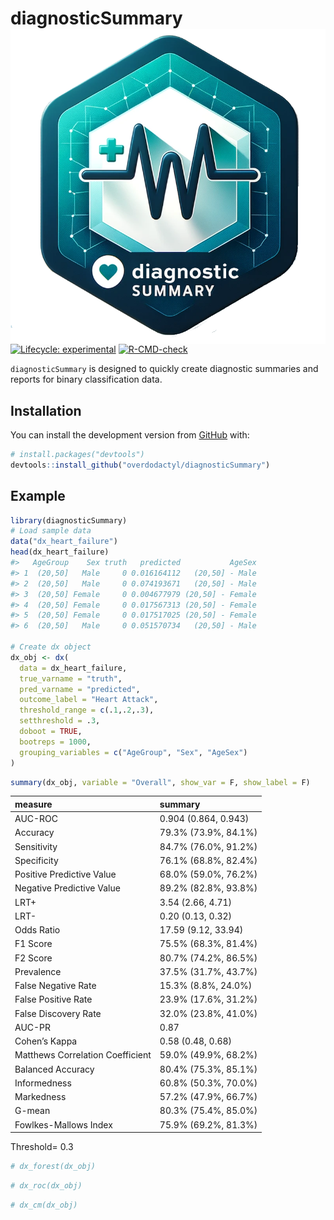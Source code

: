 
<!-- README.md is generated from README.Rmd. Please edit that file -->

# diagnosticSummary <img src="man/figures/logo.png" align="right" />

<!-- badges: start -->

[![Lifecycle:
experimental](https://img.shields.io/badge/lifecycle-experimental-orange.svg)](https://www.tidyverse.org/lifecycle/#experimental)
[![R-CMD-check](https://github.com/overdodactyl/diagnosticSummary/workflows/R-CMD-check/badge.svg)](https://github.com/overdodactyl/diagnosticSummary/actions)
<!-- badges: end -->

`diagnosticSummary` is designed to quickly create diagnostic summaries
and reports for binary classification data.

## Installation

You can install the development version from
[GitHub](https://github.com/) with:

``` r
# install.packages("devtools")
devtools::install_github("overdodactyl/diagnosticSummary")
```

## Example

``` r
library(diagnosticSummary)
# Load sample data
data("dx_heart_failure")
head(dx_heart_failure)
#>   AgeGroup    Sex truth   predicted           AgeSex
#> 1  (20,50]   Male     0 0.016164112   (20,50] - Male
#> 2  (20,50]   Male     0 0.074193671   (20,50] - Male
#> 3  (20,50] Female     0 0.004677979 (20,50] - Female
#> 4  (20,50] Female     0 0.017567313 (20,50] - Female
#> 5  (20,50] Female     0 0.017517025 (20,50] - Female
#> 6  (20,50]   Male     0 0.051570734   (20,50] - Male

# Create dx object
dx_obj <- dx(
  data = dx_heart_failure,
  true_varname = "truth",
  pred_varname = "predicted",
  outcome_label = "Heart Attack",
  threshold_range = c(.1,.2,.3),
  setthreshold = .3,
  doboot = TRUE,
  bootreps = 1000,
  grouping_variables = c("AgeGroup", "Sex", "AgeSex")
)
```

``` r
summary(dx_obj, variable = "Overall", show_var = F, show_label = F)
```

| measure                          | summary              |
|:---------------------------------|:---------------------|
| AUC-ROC                          | 0.904 (0.864, 0.943) |
| Accuracy                         | 79.3% (73.9%, 84.1%) |
| Sensitivity                      | 84.7% (76.0%, 91.2%) |
| Specificity                      | 76.1% (68.8%, 82.4%) |
| Positive Predictive Value        | 68.0% (59.0%, 76.2%) |
| Negative Predictive Value        | 89.2% (82.8%, 93.8%) |
| LRT+                             | 3.54 (2.66, 4.71)    |
| LRT-                             | 0.20 (0.13, 0.32)    |
| Odds Ratio                       | 17.59 (9.12, 33.94)  |
| F1 Score                         | 75.5% (68.3%, 81.4%) |
| F2 Score                         | 80.7% (74.2%, 86.5%) |
| Prevalence                       | 37.5% (31.7%, 43.7%) |
| False Negative Rate              | 15.3% (8.8%, 24.0%)  |
| False Positive Rate              | 23.9% (17.6%, 31.2%) |
| False Discovery Rate             | 32.0% (23.8%, 41.0%) |
| AUC-PR                           | 0.87                 |
| Cohen’s Kappa                    | 0.58 (0.48, 0.68)    |
| Matthews Correlation Coefficient | 59.0% (49.9%, 68.2%) |
| Balanced Accuracy                | 80.4% (75.3%, 85.1%) |
| Informedness                     | 60.8% (50.3%, 70.0%) |
| Markedness                       | 57.2% (47.9%, 66.7%) |
| G-mean                           | 80.3% (75.4%, 85.0%) |
| Fowlkes-Mallows Index            | 75.9% (69.2%, 81.3%) |

Threshold= 0.3

``` r
# dx_forest(dx_obj)
```

``` r
# dx_roc(dx_obj)
```

``` r
# dx_cm(dx_obj)
```
